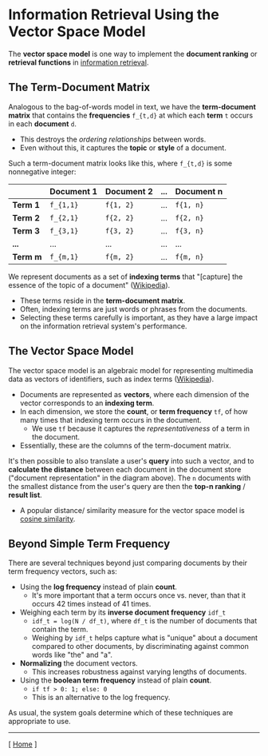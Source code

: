 # Information Retrieval Using the Vector Space Model

The **vector space model** is one way to implement the **document ranking** or **retrieval functions** in [information retrieval](information-retrieval.md).

## The Term-Document Matrix

Analogous to the bag-of-words model in text, we have the **term-document matrix** that contains the **frequencies** `f_{t,d}` at which each **term** `t` occurs in each **document** `d`.

* This destroys the *ordering relationships* between words.
* Even without this, it captures the **topic** or **style** of a document.

Such a term-document matrix looks like this, where `f_{t,d}` is some nonnegative integer:

| | **Document 1** | **Document 2** | **...** | **Document n** |
|---|---|---|---|---|
| **Term 1** | `f_{1,1}` | `f{1, 2}` | ... | `f{1, n}` |
| **Term 2** | `f_{2,1}` | `f{2, 2}` | ... | `f{2, n}` |
| **Term 3** | `f_{3,1}` | `f{3, 2}` | ... | `f{3, n}` |
| **...** | ... | ... | ... | ... |
| **Term m** | `f_{m,1}` | `f{m, 2}` | ... | `f{m, n}` |

We represent documents as a set of **indexing terms** that "[capture] the essence of the topic of a document" ([Wikipedia](https://en.wikipedia.org/wiki/Index_term)).

* These terms reside in the **term-document matrix**.
* Often, indexing terms are just words or phrases from the documents.
* Selecting these terms carefully is important, as they have a large impact on the information retrieval system's performance.

## The Vector Space Model

The vector space model is an algebraic model for representing multimedia data as vectors of identifiers, such as index terms ([Wikipedia](https://en.wikipedia.org/wiki/Vector_space_model)).

* Documents are represented as **vectors**, where each dimension of the vector corresponds to an **indexing term**.
* In each dimension, we store the **count**, or **term frequency** `tf`, of how many times that indexing term occurs in the document.
    * We use `tf` because it captures the *representativeness* of a term in the document.
* Essentially, these are the columns of the term-document matrix.

It's then possible to also translate a user's **query** into such a vector, and to **calculate the distance** between each document in the document store ("document representation" in the diagram above). The `n` documents with the smallest distance from the user's query are then the **top-n ranking** / **result list**.

* A popular distance/ similarity measure for the vector space model is [cosine similarity](background.md#cosine-similarity).

## Beyond Simple Term Frequency

There are several techniques beyond just comparing documents by their term frequency vectors, such as:

* Using the **log frequency** instead of plain **count**.
    * It's more important that a term occurs once vs. never, than that it occurs 42 times instead of 41 times.
* Weighing each term by its **inverse document frequency** `idf_t`
    * `idf_t = log(N / df_t)`, where `df_t` is the number of documents that contain the term.
    * Weighing by `idf_t` helps capture what is "unique" about a document compared to other documents, by discriminating against common words like "the" and "a". 
* **Normalizing** the document vectors.
    * This increases robustness against varying lengths of documents.
* Using the **boolean term frequency** instead of plain **count**.
    * `if tf > 0: 1; else: 0`
    * This is an alternative to the log frequency.

As usual, the system goals determine which of these techniques are appropriate to use.

---

[ [Home](README.md) ]

